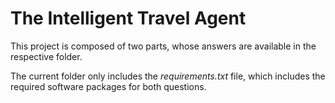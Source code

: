 # The Intelligent Travel Agent

This project is composed of two parts, whose answers are available in the respective folder.

The current folder only includes the _requirements.txt_ file, which includes the required software packages for both questions.